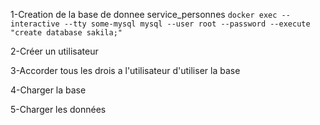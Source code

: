 
1-Creation de la base de donnee service_personnes
```docker exec --interactive --tty some-mysql mysql --user root --password --execute "create database sakila;"```

2-Créer un utilisateur

3-Accorder tous les drois a l'utilisateur d'utiliser la base 

4-Charger la base

5-Charger les données
